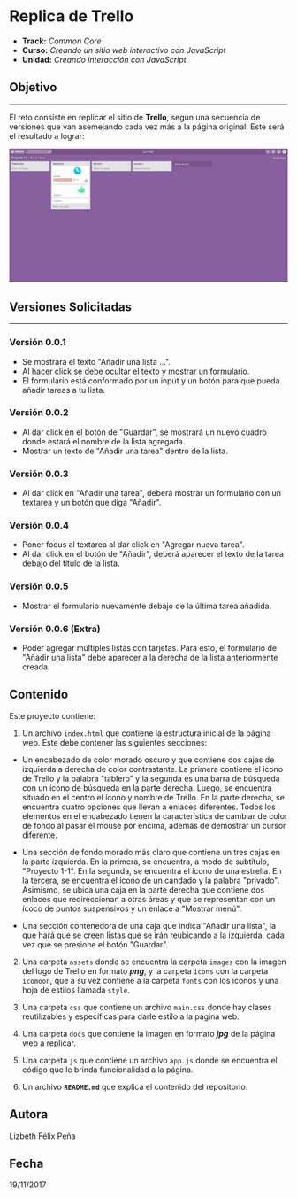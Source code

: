 # Replica de Trello

* **Track:** _Common Core_
* **Curso:** _Creando un sitio web interactivo con JavaScript_
* **Unidad:** _Creando interacción con JavaScript_

## Objetivo
---
El reto consiste en replicar el sitio de **Trello**, según una secuencia de versiones que van asemejando cada vez más a la página original. Este será el resultado
a lograr:


![Sin titulo](docs/trello.JPG)

## Versiones Solicitadas
---
### Versión 0.0.1

* Se mostrará el texto "Añadir una lista ...".
* Al hacer click se debe ocultar el texto y mostrar un formulario.
* El formulario está conformado por un input y un botón para que pueda añadir tareas a tu lista.

### Versión 0.0.2

* Al dar click en el botón de "Guardar", se mostrará un nuevo cuadro donde estará el nombre de la lista agregada.
* Mostrar un texto de "Añadir una tarea" dentro de la lista.
### Versión 0.0.3

* Al dar click en "Añadir una tarea", deberá mostrar un formulario con un textarea y un botón que diga "Añadir".
### Versión 0.0.4

* Poner focus al textarea al dar click en "Agregar nueva tarea".
* Al dar click en el botón de "Añadir", deberá aparecer el texto de la tarea debajo del título de la lista.
### Versión 0.0.5

* Mostrar el formulario nuevamente debajo de la última tarea añadida.
### Versión 0.0.6 (Extra)

* Poder agregar múltiples listas con tarjetas. Para esto, el formulario de "Añadir una lista" debe aparecer a la derecha de la lista anteriormente creada.

## Contenido

Este proyecto contiene:

1. Un archivo `index.html` que contiene la estructura inicial de la página web. Este debe contener las siguientes secciones:

  * Un encabezado de color morado oscuro y  que contiene dos cajas de izquierda a derecha de color contrastante. La primera contiene el ícono de Trello y la palabra "tablero" y la segunda es una barra de búsqueda con un ícono de búsqueda en la parte derecha. Luego, se encuentra situado en el centro el ícono y nombre de Trello. En la parte derecha, se encuentra cuatro opciones que llevan a enlaces diferentes. Todos los elementos en el encabezado tienen la característica de cambiar de color de fondo al pasar el mouse por encima, además de demostrar un cursor diferente.

  * Una sección de fondo morado más claro que contiene un tres cajas en la parte izquierda. En la primera, se encuentra, a modo de subtítulo, "Proyecto 1-1". En la segunda, se encuentra el ícono de una estrella. En la tercera, se encuentra el ícono de un candado y la palabra "privado". Asimismo, se ubica una caja en la parte derecha que contiene dos enlaces que redireccionan a otras áreas y que se representan con un ícoco de puntos suspensivos y un enlace a "Mostrar menú".

  * Una sección contenedora de una caja que indica "Añadir una lista", la que hará que se creen listas que se irán reubicando a la izquierda, cada vez que se presione el botón "Guardar".

2. Una carpeta `assets` donde se encuentra la carpeta `images` con la imagen del logo de Trello en formato ***png***, y la carpeta `icons` con la carpeta `icomoon`, que a su vez contiene a la carpeta `fonts` con los íconos y una hoja de estilos llamada `style`.

3. Una carpeta `css` que contiene un archivo `main.css` donde hay clases reutilizables y específicas para darle estilo a la página web.

4. Una carpeta `docs` que contiene la imagen en formato ***jpg*** de la página web a replicar.

5. Una carpeta `js` que contiene un archivo `app.js` donde se encuentra el código que le brinda funcionalidad a la página.

6. Un archivo  **`README.md`** que explica el contenido del repositorio.

## Autora
Lizbeth Félix Peña

## Fecha
19/11/2017
